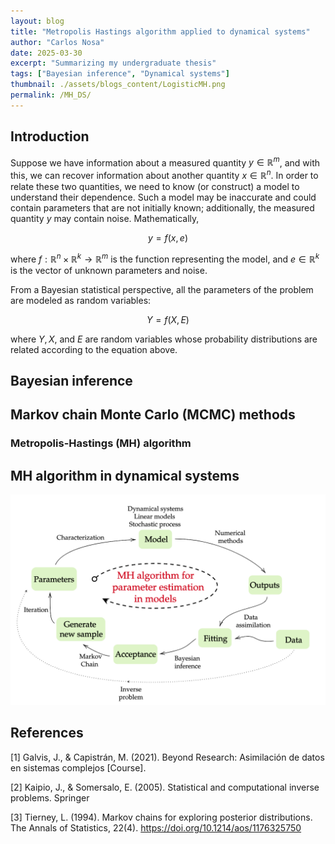 ```yaml
---
layout: blog
title: "Metropolis Hastings algorithm applied to dynamical systems"
author: "Carlos Nosa"
date: 2025-03-30
excerpt: "Summarizing my undergraduate thesis"
tags: ["Bayesian inference", "Dynamical systems"]
thumbnail: ./assets/blogs_content/LogisticMH.png
permalink: /MH_DS/
---
```


## Introduction

Suppose we have information about a measured quantity $y \in \mathbb{R}^{m}$, and with this, we can recover information about another quantity $x \in \mathbb{R}^{n}$. In order to relate these two quantities, we need to know (or construct) a model to understand their dependence. Such a model may be inaccurate and could contain parameters that are not initially known; additionally, the measured quantity $y$ may contain noise. Mathematically,

$$y = f(x,e)$$

where $f:\mathbb{R}^{n} \times \mathbb{R}^{k} \to \mathbb{R}^{m}$ is the function representing the model, and $e \in \mathbb{R}^{k}$ is the vector of unknown parameters and noise.

From a Bayesian statistical perspective, all the parameters of the problem are modeled as random variables:

$$Y = f(X,E)$$

where $Y, X$, and $E$ are random variables whose probability distributions are related according to the equation above.


## Bayesian inference


## Markov chain Monte Carlo (MCMC) methods

### Metropolis-Hastings (MH) algorithm 


## MH algorithm in dynamical systems



![MH algorithm in dynamical systems](/assets/blogs_content/MHinParameterEstimation.png)


## References

[1] Galvis, J., & Capistrán, M. (2021). Beyond Research: Asimilación de datos
en sistemas complejos [Course].

[2] Kaipio, J., & Somersalo, E. (2005). Statistical and computational inverse
problems. Springer

[3] Tierney, L. (1994). Markov chains for exploring posterior distributions. The
Annals of Statistics, 22(4). https://doi.org/10.1214/aos/1176325750
